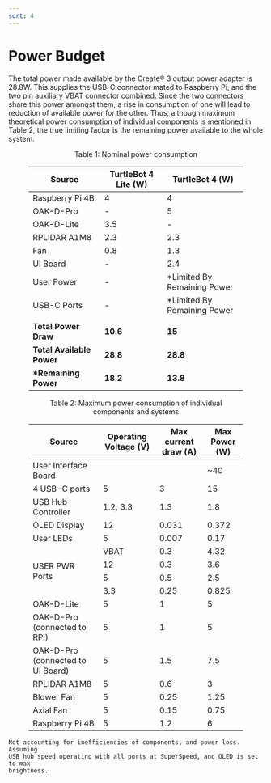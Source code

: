 ```yaml
---
sort: 4
---
```


# Power Budget

The total power made available by the Create® 3 output power adapter is 28.8W. This supplies the USB-C connector mated to Raspberry Pi, and the two pin auxiliary VBAT connector combined. Since the two connectors share this power amongst them, a rise in consumption of one will lead to reduction of available power for the other. Thus, although maximum theoretical power consumption of individual components is mentioned in Table 2, the true limiting factor is the remaining power available to the whole system.

<figure>
    <figcaption style="text-align:center;">Table 1: Nominal power consumption</figcaption>
    <table class="center-table">
        <thead>
            <tr>
                <th>Source</th>
                <th>TurtleBot 4 Lite (W)</th>
                <th>TurtleBot 4 (W)</th>
            </tr>
        </thead>
        <tbody>
            <tr>
                <td>Raspberry Pi 4B</td>
                <td>4</td>
                <td>4</td>
            </tr>
            <tr>
                <td>OAK-D-Pro</td>
                <td>-</td>
                <td>5</td>
            </tr>
            <tr>
                <td>OAK-D-Lite</td>
                <td>3.5</td>
                <td>-</td>
            </tr>
            <tr>
                <td>RPLIDAR A1M8</td>
                <td>2.3</td>
                <td>2.3</td>
            </tr>
            <tr>
                <td>Fan</td>
                <td>0.8</td>
                <td>1.3</td>
            </tr>
            <tr>
                <td>UI Board</td>
                <td>-</td>
                <td>2.4</td>
            </tr>
            <tr>
                <td>User Power</td>
                <td>-</td>
                <td>*Limited By Remaining Power</td>
            </tr>
            <tr>
                <td>USB-C Ports</td>
                <td>-</td>
                <td>*Limited By Remaining Power</td>
            </tr>
            <tr>
                <td></td>
                <td></td>
                <td></td>
            </tr>
            <tr>
                <td><b>Total Power Draw</b></td>
                <td><b>10.6</b></td>
                <td><b>15</b></td>
            </tr>
            <tr>
                <td><b>Total Available Power</b></td>
                <td><b>28.8</b></td>
                <td><b>28.8</b></td>
            </tr>
            <tr>
                <td><b>*Remaining Power</b></td>
                <td><b>18.2</b></td>
                <td><b>13.8</b></td>
            </tr>
        </tbody>
    </table>
</figure>

<figure>
    <figcaption style="text-align:center;">Table 2: Maximum power consumption of individual components and systems</figcaption>
    <table class="center-table">
        <thead>
            <tr>
                <th>Source</th>
                <th>Operating Voltage (V)</th>
                <th>Max current draw (A)</th>
                <th>Max Power (W)</th>
            </tr>
        </thead>
        <tbody>
            <tr>
                <td>User Interface Board</td>
                <td colspan=2></td>
                <td>~40</td>
            </tr>
            <tr>
                <td>4 USB-C ports</td>
                <td>5</td>
                <td>3</td>
                <td>15</td>
            </tr>
            <tr>
                <td>USB Hub Controller</td>
                <td>1.2, 3.3</td>
                <td>1.3</td>
                <td>1.8</td>
            </tr>
            <tr>
                <td>OLED Display</td>
                <td>12</td>
                <td>0.031</td>
                <td>0.372</td>
            </tr>
            <tr>
                <td>User LEDs</td>
                <td>5</td>
                <td>0.007</td>
                <td>0.17</td>
            </tr>
            <tr>
                <td rowspan=4>USER PWR Ports</td>
                <td>VBAT</td>
                <td>0.3</td>
                <td>4.32</td>
            </tr>
            <tr>
                <td>12</td>
                <td>0.3</td>
                <td>3.6</td>
            </tr>
            <tr>
                <td>5</td>
                <td>0.5</td>
                <td>2.5</td>
            </tr>
            <tr>
                <td>3.3</td>
                <td>0.25</td>
                <td>0.825</td>
            </tr>
            <tr>
                <td>OAK-D-Lite</td>
                <td>5</td>
                <td>1</td>
                <td>5</td>
            </tr>
            <tr>
                <td>OAK-D-Pro (connected to RPi)</td>
                <td>5</td>
                <td>1</td>
                <td>5</td>
            </tr>
            <tr>
                <td>OAK-D-Pro (connected to UI Board)</td>
                <td>5</td>
                <td>1.5</td>
                <td>7.5</td>
            </tr>
            <tr>
                <td>RPLIDAR A1M8</td>
                <td>5</td>
                <td>0.6</td>
                <td>3</td>
            </tr>
            <tr>
                <td>Blower Fan</td>
                <td>5</td>
                <td>0.25</td>
                <td>1.25</td>
            </tr>
            <tr>
                <td>Axial Fan</td>
                <td>5</td>
                <td>0.15</td>
                <td>0.75</td>
            </tr>
            <tr>
                <td>Raspberry Pi 4B</td>
                <td>5</td>
                <td>1.2</td>
                <td>6</td>
            </tr>
        </tbody>
    </table>
</figure>

```note
Not accounting for inefficiencies of components, and power loss. Assuming 
USB hub speed operating with all ports at SuperSpeed, and OLED is set to max 
brightness.
```
